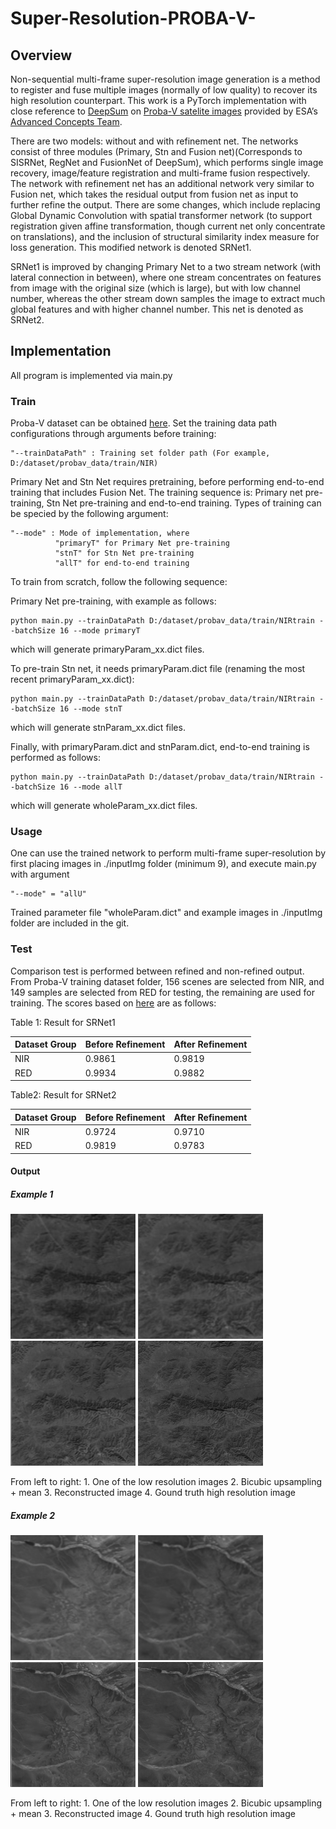 # Super-Resolution-PROBA-V-
## Overview
Non-sequential multi-frame super-resolution image generation is a method to register and fuse multiple images (normally of low quality) to recover its high resolution counterpart. This work is a PyTorch implementation with close reference to [DeepSum](https://github.com/diegovalsesia/deepsum) on [Proba-V satelite images](https://kelvins.esa.int/proba-v-super-resolution/home/) provided by ESA’s [Advanced Concepts Team](http://www.esa.int/gsp/ACT/index.html).

There are two models: without and with refinement net. The networks consist of three modules (Primary, Stn and Fusion net)(Corresponds to SISRNet, RegNet and FusionNet of DeepSum), which performs single image recovery, image/feature registration and multi-frame fusion respectively. The network with refinement net has an additional network very similar to Fusion net, which takes the residual output from fusion net as input to further refine the output.
There are some changes, which include replacing Global Dynamic Convolution with spatial transformer network (to support registration given affine transformation, though current net only concentrate on translations), and the inclusion of structural similarity index measure for loss generation. This modified network is denoted SRNet1.

SRNet1 is improved by changing Primary Net to a two stream network (with lateral connection in between), where one stream concentrates on features from image with the original size (which is large), but with low channel number, whereas the other stream down samples the image to extract much global features and with higher channel number. This net is denoted as SRNet2.

## Implementation
All program is implemented via main.py
### Train
Proba-V dataset can be obtained [here](https://kelvins.esa.int/proba-v-super-resolution/data/). 
Set the training data path configurations through arguments before training:
```
"--trainDataPath" : Training set folder path (For example, D:/dataset/probav_data/train/NIR) 
```
Primary Net and Stn Net requires pretraining, before performing end-to-end training that includes Fusion Net. The training sequence is: Primary net pre-training, Stn Net pre-training and end-to-end training. Types of training can be specied by the following argument:
```
"--mode" : Mode of implementation, where
          "primaryT" for Primary Net pre-training
          "stnT" for Stn Net pre-training
          "allT" for end-to-end training
```

To train from scratch, follow the following sequence:

Primary Net pre-training, with example as follows:
```
python main.py --trainDataPath D:/dataset/probav_data/train/NIRtrain --batchSize 16 --mode primaryT
```
which will generate primaryParam_xx.dict files.

To pre-train Stn net, it needs primaryParam.dict file (renaming the most recent primaryParam_xx.dict):
```
python main.py --trainDataPath D:/dataset/probav_data/train/NIRtrain --batchSize 16 --mode stnT
```
which will generate stnParam_xx.dict files.

Finally, with primaryParam.dict and stnParam.dict, end-to-end training is performed as follows:
```
python main.py --trainDataPath D:/dataset/probav_data/train/NIRtrain --batchSize 16 --mode allT
```
which will generate wholeParam_xx.dict files.

### Usage
One can use the trained network to perform multi-frame super-resolution by first placing images in ./inputImg folder (minimum 9), and execute main.py with argument 
```
"--mode" = "allU"
```
Trained parameter file "wholeParam.dict" and example images in ./inputImg folder are included in the git.

### Test
Comparison test is performed between refined and non-refined output. From Proba-V training dataset folder, 156 scenes are selected from NIR, and 149 samples are selected from RED for testing, the remaining are used for training. The scores based on [here](https://kelvins.esa.int/proba-v-super-resolution/scoring/) are as follows:

Table 1: Result for SRNet1

| Dataset Group  | Before Refinement |After Refinement |
| ------------- | ------------- |------------- |
| NIR  | 0.9861 |0.9819  |
| RED  | 0.9934  |0.9882  |

Table2: Result for SRNet2

| Dataset Group  | Before Refinement |After Refinement |
| ------------- | ------------- |------------- |
| NIR  | 0.9724 |0.9710  |
| RED  | 0.9819  |0.9783  |


#### Output

##### Example 1
<p float="left">
  <img src="ref/ZexIm.jpg" width="200" />
  <img src="ref/mean.jpg" width="200" /> 
  <img src="ref/predicted.jpg" width="200" />
  <img src="ref/ZimHR.jpg" width="200" />
</p>
From left to right: 1. One of the low resolution images 2. Bicubic upsampling + mean 3. Reconstructed image 4. Gound truth high resolution image

##### Example 2
<p float="left">
  <img src="ref/ZexIm2.jpg" width="200" />
  <img src="ref/mean2.jpg" width="200" /> 
  <img src="ref/predicted2.jpg" width="200" />
  <img src="ref/ZimHR2.jpg" width="200" />
</p>
From left to right: 1. One of the low resolution images 2. Bicubic upsampling + mean 3. Reconstructed image 4. Gound truth high resolution image

 

